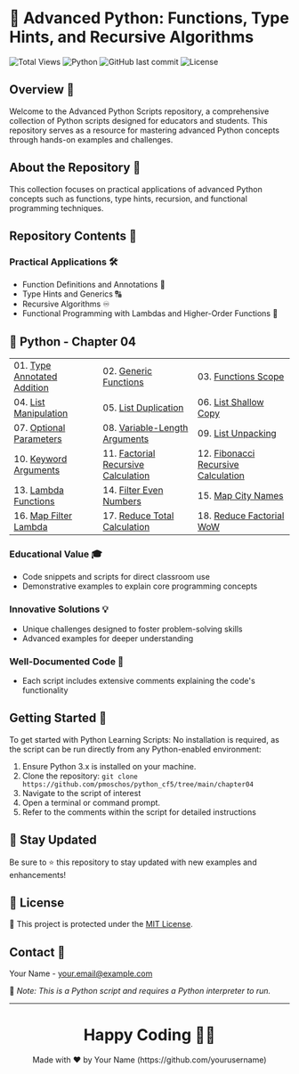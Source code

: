 # 🐍 Advanced Python: Functions, Type Hints, and Recursive Algorithms

![Total Views](https://views.whatilearened.today/views/github/yourusername/python-educational-scripts.svg) ![Python](https://img.shields.io/badge/language-Python-blue.svg) ![GitHub last commit](https://img.shields.io/github/last-commit/pmoschos/python_cf5) ![License](https://img.shields.io/badge/license-MIT-green.svg)

## Overview 🌟
Welcome to the Advanced Python Scripts repository, a comprehensive collection of Python scripts designed for educators and students. This repository serves as a resource for mastering advanced Python concepts through hands-on examples and challenges.

## About the Repository 📖
This collection focuses on practical applications of advanced Python concepts such as functions, type hints, recursion, and functional programming techniques.

## Repository Contents 📂
### Practical Applications 🛠️
- Function Definitions and Annotations 📝
- Type Hints and Generics 🔠
- Recursive Algorithms ♾️
- Functional Programming with Lambdas and Higher-Order Functions 🚀

## 🐍 Python - Chapter 04

<table>
  <tr>
    <td>01. <a href="https://github.com/pmoschos/python_cf5/tree/main/chapter04/01.%20Type%20Annotated%20Addition" title="Learn how to use type annotations to specify the expected types for list elements and ensure type safety in your code.">Type Annotated Addition</a></td>
	<td>02. <a href="https://github.com/pmoschos/python_cf5/tree/main/chapter04/02.%20Generic%20Functions" title="Discover how to create generic functions that can operate on lists of various data types, enhancing code reusability and flexibility.">Generic Functions</a></td>
	<td>03. <a href="https://github.com/pmoschos/python_cf5/tree/main/chapter04/03.%20Function%20Scope" title="Understand the concept of variable scope within functions, particularly when working with lists, to avoid common pitfalls and bugs.">Functions Scope</a></td>
  </tr>
  <tr>
	<td>04. <a href="https://github.com/pmoschos/python_cf5/tree/main/chapter04/04.%20List%20Manipulation" title="Master basic and advanced list operations, including indexing, slicing, concatenation, and more, to efficiently manage and process data.">List Manipulation</a></td>
	<td>05. <a href="https://github.com/pmoschos/python_cf5/tree/main/chapter04/05.%20List%20Duplication" title="Explore different methods for duplicating lists, and learn the best practices for creating exact copies of list data.">List Duplication</a></td>
	<td>06. <a href="https://github.com/pmoschos/python_cf5/tree/main/chapter04/06.%20List%20Shallow%20Copy" title="Dive into the details of creating shallow copies of lists, and understand the implications of shared references in such copies.">List Shallow Copy</a></td>
  </tr>
  <tr>
  	<td>07. <a href="https://github.com/pmoschos/python_cf5/tree/main/chapter04/07.%20Optional%20Parameters" title="Enhance your list-handling functions with optional parameters, allowing for more flexible and dynamic code.">Optional Parameters</a></td>
	<td>08. <a href="https://github.com/pmoschos/python_cf5/tree/main/chapter04/08.%20Variable%20Length%20Arguments" title="Leverage list unpacking techniques to simplify and streamline your code, making it more readable and efficient.">Variable-Length Arguments</a></td>
	<td>09. <a href="https://github.com/pmoschos/python_cf5/tree/main/chapter04/09.%20List%20Unpacking" title="Demonstrates Various List Unpacking Techniques in Python, Including Handling Excess Elements">List Unpacking</a></td>
  </tr>
  <tr>
  	<td>10. <a href="https://github.com/pmoschos/python_cf5/tree/main/chapter04/10.%20Keyword%20Arguments" title="Utilize keyword arguments in functions to provide clear and intuitive ways to manipulate and access list elements.">Keyword Arguments</a></td>
	<td>11. <a href="https://github.com/pmoschos/python_cf5/tree/main/chapter04/11.%20Factorial%20Recursive%20Calculation" title="Apply recursion to calculate the factorial of numbers using lists, reinforcing the importance of recursion in algorithm design.">Factorial Recursive Calculation</a></td>
	<td>12. <a href="https://github.com/pmoschos/python_cf5/tree/main/chapter04/12.%20Fibonacci%20Recursive%20Calculation" title="Implement recursive solutions to generate Fibonacci sequences with lists, illustrating the recursive approach to solving mathematical problems.">Fibonacci Recursive Calculation</a></td>
  </tr>
  <tr>
  	<td>13. <a href="https://github.com/pmoschos/python_cf5/tree/main/chapter04/13.%20Lambda%20Functions" title="Discover the power of lambda functions for concise and effective list operations, perfect for quick and on-the-fly data transformations.">Lambda Functions</a></td>
	<td>14. <a href="https://github.com/pmoschos/python_cf5/tree/main/chapter04/14.%20Filter%20Even%20Numbers" title="Use the filter function in conjunction with lambda expressions to extract even numbers from lists, demonstrating functional programming paradigms.">Filter Even Numbers</a></td>
	<td>15. <a href="https://github.com/pmoschos/python_cf5/tree/main/chapter04/15.%20Map%20City%20Names" title="Practice the map function to transform lists of city names, showcasing the power of functional programming for data transformation.">Map City Names</a></td>
  </tr>
  <tr>
  	<td>16. <a href="https://github.com/pmoschos/python_cf5/tree/main/chapter04/16.%20Map%20Filter%20Lambda" title="Combine map, filter, and lambda functions to perform complex list transformations in a clean and efficient manner.">Map Filter Lambda</a></td>
	<td>17. <a href="https://github.com/pmoschos/python_cf5/tree/main/chapter04/17.%20Reduce%20Total%20Calculation" title="Harness the reduce function to calculate the total of list elements, illustrating the concept of reduction in functional programming.">Reduce Total Calculation</a></td>
	<td>18. <a href="https://github.com/pmoschos/python_cf5/tree/main/chapter04/18.%20Reduce%20Factorial%20WoW" title="Explore advanced uses of the reduce function to calculate factorial values in a novel way, demonstrating the versatility and power of functional programming constructs.">Reduce Factorial WoW</a></td>
  </tr>
</table>

### Educational Value 🎓
- Code snippets and scripts for direct classroom use
- Demonstrative examples to explain core programming concepts

### Innovative Solutions 💡
- Unique challenges designed to foster problem-solving skills
- Advanced examples for deeper understanding

### Well-Documented Code 📄
- Each script includes extensive comments explaining the code's functionality

## Getting Started 🚀
To get started with Python Learning Scripts:
No installation is required, as the script can be run directly from any Python-enabled environment:
1. Ensure Python 3.x is installed on your machine.
2. Clone the repository: `git clone https://github.com/pmoschos/python_cf5/tree/main/chapter04`
3. Navigate to the script of interest
4. Open a terminal or command prompt.
5. Refer to the comments within the script for detailed instructions

## 📢 Stay Updated

Be sure to ⭐ this repository to stay updated with new examples and enhancements!

## 📄 License
🔐 This project is protected under the [MIT License](https://mit-license.org/).

## Contact 📧
Your Name - your.email@example.com

🔗 *Note: This is a Python script and requires a Python interpreter to run.*

---
<h1 align=center>Happy Coding 👨‍💻 </h1>

<p align="center">
  Made with ❤️ by Your Name (https://github.com/yourusername)
</p>
